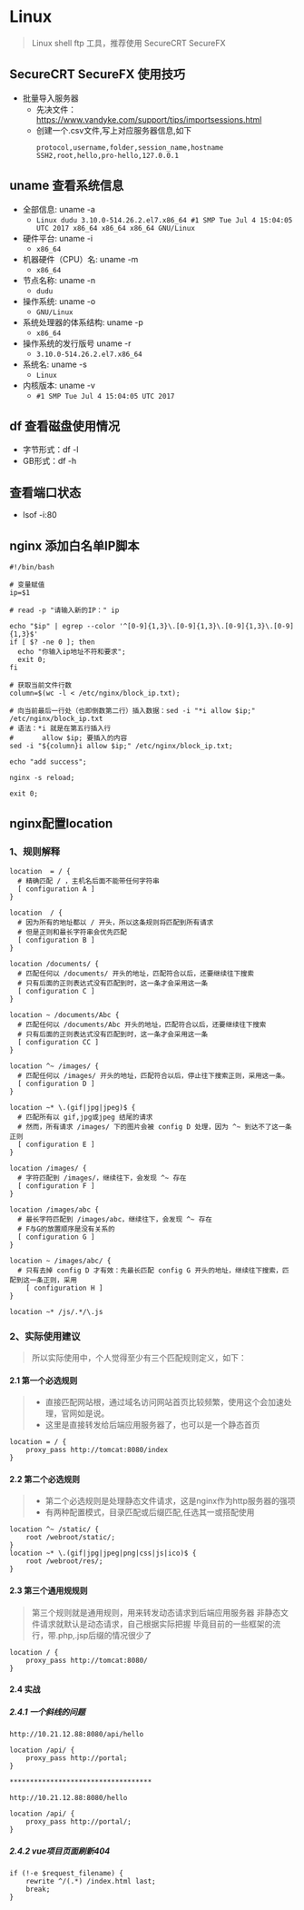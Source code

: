 # Linux
> Linux shell ftp 工具，推荐使用 SecureCRT SecureFX

## SecureCRT SecureFX 使用技巧
- 批量导入服务器
  - 先决文件：https://www.vandyke.com/support/tips/importsessions.html
  - 创建一个.csv文件,写上对应服务器信息,如下
    ```
    protocol,username,folder,session_name,hostname
    SSH2,root,hello,pro-hello,127.0.0.1
    ```
## uname 查看系统信息
- 全部信息: uname -a
  - `Linux dudu 3.10.0-514.26.2.el7.x86_64 #1 SMP Tue Jul 4 15:04:05 UTC 2017 x86_64 x86_64 x86_64 GNU/Linux`
- 硬件平台: uname -i
  - `x86_64`
- 机器硬件（CPU）名: uname -m
  - `x86_64`
- 节点名称: uname -n
  - `dudu`
- 操作系统: uname -o
  - `GNU/Linux`
- 系统处理器的体系结构: uname -p
  - `x86_64`
- 操作系统的发行版号 uname -r
  - `3.10.0-514.26.2.el7.x86_64`
- 系统名: uname -s
  - `Linux`
- 内核版本: uname -v
  - `#1 SMP Tue Jul 4 15:04:05 UTC 2017`

## df 查看磁盘使用情况
- 字节形式：df -l
- GB形式：df -h

## 查看端口状态
- lsof -i:80

## nginx 添加白名单IP脚本
```
#!/bin/bash

# 变量赋值
ip=$1

# read -p "请输入新的IP：" ip

echo "$ip" | egrep --color '^[0-9]{1,3}\.[0-9]{1,3}\.[0-9]{1,3}\.[0-9]{1,3}$'
if [ $? -ne 0 ]; then
  echo "你输入ip地址不符和要求";
  exit 0;
fi

# 获取当前文件行数
column=$(wc -l < /etc/nginx/block_ip.txt);

# 向当前最后一行处（也即倒数第二行）插入数据：sed -i "*i allow $ip;" /etc/nginx/block_ip.txt
# 语法：*i 就是在第五行插入行
#       allow $ip; 要插入的内容
sed -i "${column}i allow $ip;" /etc/nginx/block_ip.txt;

echo "add success";

nginx -s reload;

exit 0;

```

## nginx配置location

### 1、规则解释 
```
location  = / {
  # 精确匹配 / ，主机名后面不能带任何字符串
  [ configuration A ]
}

location  / {
  # 因为所有的地址都以 / 开头，所以这条规则将匹配到所有请求
  # 但是正则和最长字符串会优先匹配
  [ configuration B ]
}

location /documents/ {
  # 匹配任何以 /documents/ 开头的地址，匹配符合以后，还要继续往下搜索
  # 只有后面的正则表达式没有匹配到时，这一条才会采用这一条
  [ configuration C ]
}

location ~ /documents/Abc {
  # 匹配任何以 /documents/Abc 开头的地址，匹配符合以后，还要继续往下搜索
  # 只有后面的正则表达式没有匹配到时，这一条才会采用这一条
  [ configuration CC ]
}

location ^~ /images/ {
  # 匹配任何以 /images/ 开头的地址，匹配符合以后，停止往下搜索正则，采用这一条。
  [ configuration D ]
}

location ~* \.(gif|jpg|jpeg)$ {
  # 匹配所有以 gif,jpg或jpeg 结尾的请求
  # 然而，所有请求 /images/ 下的图片会被 config D 处理，因为 ^~ 到达不了这一条正则
  [ configuration E ]
}

location /images/ {
  # 字符匹配到 /images/，继续往下，会发现 ^~ 存在
  [ configuration F ]
}

location /images/abc {
  # 最长字符匹配到 /images/abc，继续往下，会发现 ^~ 存在
  # F与G的放置顺序是没有关系的
  [ configuration G ]
}

location ~ /images/abc/ {
  # 只有去掉 config D 才有效：先最长匹配 config G 开头的地址，继续往下搜索，匹配到这一条正则，采用
    [ configuration H ]
}

location ~* /js/.*/\.js
```

### 2、实际使用建议
> 所以实际使用中，个人觉得至少有三个匹配规则定义，如下：

#### 2.1 第一个必选规则
> - 直接匹配网站根，通过域名访问网站首页比较频繁，使用这个会加速处理，官网如是说。
> - 这里是直接转发给后端应用服务器了，也可以是一个静态首页

```
location = / {
    proxy_pass http://tomcat:8080/index
}
```

#### 2.2 第二个必选规则
> - 第二个必选规则是处理静态文件请求，这是nginx作为http服务器的强项
> - 有两种配置模式，目录匹配或后缀匹配,任选其一或搭配使用

```
location ^~ /static/ {
    root /webroot/static/;
}
location ~* \.(gif|jpg|jpeg|png|css|js|ico)$ {
    root /webroot/res/;
}
```

#### 2.3 第三个通用规规则
> 第三个规则就是通用规则，用来转发动态请求到后端应用服务器
> 非静态文件请求就默认是动态请求，自己根据实际把握
> 毕竟目前的一些框架的流行，带.php,.jsp后缀的情况很少了

```
location / {
    proxy_pass http://tomcat:8080/
}
```

#### 2.4 实战

##### 2.4.1 一个斜线的问题

```
http://10.21.12.88:8080/api/hello

location /api/ {
    proxy_pass http://portal;
}

***********************************

http://10.21.12.88:8080/hello

location /api/ {
    proxy_pass http://portal/;
}
```
##### 2.4.2 vue项目页面刷新404
```
if (!-e $request_filename) {
    rewrite ^/(.*) /index.html last;
    break;
}
```
